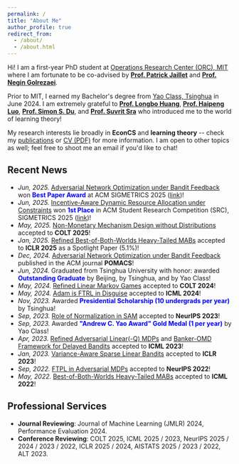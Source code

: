 ```yaml
---
permalink: /
title: "About Me"
author_profile: true
redirect_from: 
  - /about/
  - /about.html
---
```


Hi! I am a first-year PhD student at [Operations Research Center (ORC), MIT](https://orc.mit.edu/) where I am fortunate to be co-advised by [**Prof. Patrick Jaillet**](https://web.mit.edu/jaillet/www/) and [**Prof. Negin Golrezaei**](https://www.mit.edu/~golrezae/).

Prior to MIT, I earned my Bachelor's degree from [Yao Class, Tsinghua](https://iiis.tsinghua.edu.cn/en/) in June 2024. I am extremely grateful to [**Prof. Longbo Huang**](https://people.iiis.tsinghua.edu.cn/~huang/), [**Prof. Haipeng Luo**](https://haipeng-luo.net/), [**Prof. Simon S. Du**](https://simonshaoleidu.com/), and [**Prof. Suvrit Sra**](https://optml.mit.edu/) who introduced me to the world of learning theory!

My research interests lie broadly in **EconCS** and **learning theory** -- check my [publications](publications) or [CV (PDF)](CV_Yan.pdf) for more information. I am open to other topics as well; feel free to shoot me an email if you'd like to chat!

## Recent News
* *Jun, 2025.* [Adversarial Network Optimization under Bandit Feedback](https://dl.acm.org/doi/10.1145/3700413) won **<font color="blue">Best Paper Award</font>** at ACM SIGMETRICS 2025 ([link](https://sigmetrics.org/awards.shtml#paperawards))!
* *Jun, 2025.* [Incentive-Aware Dynamic Resource Allocation under Constraints](/publications/) won **<font color="blue">1st Place</font>** in ACM Student Research Competition (SRC), SIGMETRICS 2025 ([link](https://www.sigmetrics.org/sigmetrics2025/student_activities.html))!
* *May, 2025.* [Non-Monetary Mechanism Design without Distributions](https://arxiv.org/abs/2502.08412) accepted to **COLT 2025**!
* *Jan, 2025.* [Refined Best-of-Both-Worlds Heavy-Tailed MABs](https://arxiv.org/abs/2410.03284) accepted to **ICLR 2025** as a Spotlight Paper (5.1%)!
* *Dec, 2024.* [Adversarial Network Optimization under Bandit Feedback](https://dl.acm.org/doi/10.1145/3700413) published in the ACM journal **POMACS**!
* *Jun, 2024.* Graduated from Tsinghua University with honor: awarded **<font color="blue">Outstanding Graduate</font>** by Beijing, by Tsinghua, and by Yao Class!
* *May, 2024.* [Refined Linear Markov Games](https://arxiv.org/abs/2402.07082) accepted to **COLT 2024**!
* *May, 2024.* [Adam is FTRL in Disguise](https://arxiv.org/abs/2402.01567) accepted to **ICML 2024**!
* *Nov, 2023.* Awarded **<font color="blue">Presidential Scholarship (10 undergrads per year)</font>** by Tsinghua!
* *Sep, 2023.* [Role of Normalization in SAM](https://arxiv.org/abs/2305.15287) accepted to **NeurIPS 2023**!
* *Sep, 2023.* Awarded **<font color="blue">"Andrew C. Yao Award" Gold Medal (1 per year)</font>** by Yao Class!
* *Apr, 2023.* [Refined Adversarial Linear(-Q) MDPs](https://arxiv.org/abs/2301.12942) and [Banker-OMD Framework for Delayed Bandits](https://arxiv.org/abs/2301.10500) accepted to **ICML 2023**!
* *Jan, 2023.* [Variance-Aware Sparse Linear Bandits](https://arxiv.org/abs/2205.13450) accepted to **ICLR 2023**!
* *Sep, 2022.* [FTPL in Adversarial MDPs](https://arxiv.org/abs/2205.13451) accepted to **NeurIPS 2022**!
* *May, 2022.* [Best-of-Both-Worlds Heavy-Tailed MABs](https://arxiv.org/abs/2201.11921) accepted to **ICML 2022**!

## Professional Services
* **Journal Reviewing**: Journal of Machine Learning (JMLR) 2024, Performance Evaluation 2024.
* **Conference Reviewing**: COLT 2025, ICML 2025 / 2023, NeurIPS 2025 / 2024 / 2023 / 2022, ICLR 2025 / 2024, AISTATS 2025 / 2023 / 2022, ALT 2023.
